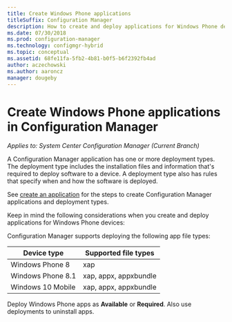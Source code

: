 ```yaml
---
title: Create Windows Phone applications
titleSuffix: Configuration Manager
description: How to create and deploy applications for Windows Phone devices in Configuration Manager.
ms.date: 07/30/2018
ms.prod: configuration-manager
ms.technology: configmgr-hybrid
ms.topic: conceptual
ms.assetid: 68fe11fa-5fb2-4b81-b0f5-b6f2392fb4ad
author: aczechowski
ms.author: aaroncz
manager: dougeby
---
```


# Create Windows Phone applications in Configuration Manager

*Applies to: System Center Configuration Manager (Current Branch)*

A Configuration Manager application has one or more deployment types. The deployment type includes the installation files and information that's required to deploy software to a device. A deployment type also has rules that specify when and how the software is deployed.  

See [create an application](/sccm/apps/deploy-use/create-applications#bkmk_create) for the steps to create Configuration Manager applications and deployment types. 

Keep in mind the following considerations when you create and deploy applications for Windows Phone devices:  


Configuration Manager supports deploying the following app file types:  

|Device type|Supported file types|  
|-----------------|---------------------|  
|Windows Phone 8|xap|  
|Windows Phone 8.1|xap, appx, appxbundle|
|Windows 10 Mobile|xap, appx, appxbundle|

Deploy Windows Phone apps as **Available** or **Required**. Also use deployments to uninstall apps.  
